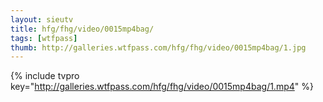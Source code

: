 ```yaml
--- 
layout: sieutv
title: hfg/fhg/video/0015mp4bag/
tags: [wtfpass]
thumb: http://galleries.wtfpass.com/hfg/fhg/video/0015mp4bag/1.jpg
---
```

{% include tvpro key="http://galleries.wtfpass.com/hfg/fhg/video/0015mp4bag/1.mp4" %} 
